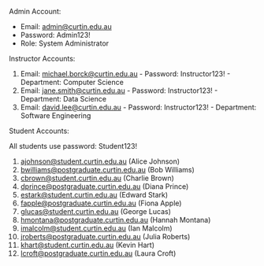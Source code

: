Admin Account:

  - Email: admin@curtin.edu.au
  - Password: Admin123!
  - Role: System Administrator

  Instructor Accounts:

  1. Email: michael.borck@curtin.edu.au
    - Password: Instructor123!
    - Department: Computer Science
  2. Email: jane.smith@curtin.edu.au
    - Password: Instructor123!
    - Department: Data Science
  3. Email: david.lee@curtin.edu.au
    - Password: Instructor123!
    - Department: Software Engineering

  Student Accounts:

  All students use password: Student123!

  1. ajohnson@student.curtin.edu.au (Alice Johnson)
  2. bwilliams@postgraduate.curtin.edu.au (Bob Williams)
  3. cbrown@student.curtin.edu.au (Charlie Brown)
  4. dprince@postgraduate.curtin.edu.au (Diana Prince)
  5. estark@student.curtin.edu.au (Edward Stark)
  6. fapple@postgraduate.curtin.edu.au (Fiona Apple)
  7. glucas@student.curtin.edu.au (George Lucas)
  8. hmontana@postgraduate.curtin.edu.au (Hannah Montana)
  9. imalcolm@student.curtin.edu.au (Ian Malcolm)
  10. jroberts@postgraduate.curtin.edu.au (Julia Roberts)
  11. khart@student.curtin.edu.au (Kevin Hart)
  12. lcroft@postgraduate.curtin.edu.au (Laura Croft)


